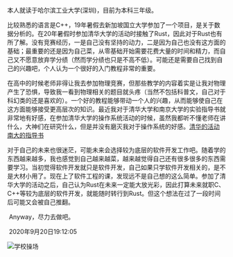 本人就读于哈尔滨工业大学(深圳)，目前为本科三年级。

比较熟悉的语言是C++，19年暑假去新加坡国立大学参加了一个项目，是关于数据分析的。在20年暑假时参加清华大学的活动时接触了Rust，因此对于Rust也有所了解。没有竞赛经历，一是自己没有坚持的动力，二是因为自己也没有这方面的基础；最重要的还是因为自己菜，从零基础开始需要花费大量的时间和精力，而自己又不愿意放弃学分绩（然而学分绩也只是不高不低）。可能还是需要自己找到自己的兴趣吧，个人认为一个很好的入门教程非常的重要。

在高中的时候老师非得让我去参加物理竞赛，但那些教学的内容着实是让我对物理产生了恐惧，导致我一看到物理相关的题目就头疼（当然不包括科普文，自己对于科幻类的还是喜欢的）。一个好的教程能够带动一个人的兴趣，从而能够使自己在这方面能够接受更高层次的知识。最近我对于清华大学和南京大学的实验指导书就非常地有好感，在参加清华大学的操作系统活动的时候，虽然我都听不懂老师在讲什么，大神们在研究什么，但是并没有磨灭我对于操作系统的好感。[清华的活动](https://github.com/rcore-os/rCore/wiki/os-tutorial-summer-of-code) [南大的指导书](https://nju-projectn.github.io/ics-pa-gitbook/ics2019/)

对于自己的未来也很迷茫，可能未来会选择较为底层的软件开发工作吧。随着学的东西越来越多，我也感觉到自己越来越菜，越来越觉得自己还有很多很多的东西需要学习。当初觉得软件开发就只是软件开发，自己如果只学软件开发相关的，是不是大材小用了。现在上了软件工程的课，发现远不是自己想的这么简单。参加了清华大学的活动之后，自己认为Rust在未来一定能大放光彩，因此打算未来就职C、C++等较为底层的软件开发，就能随时转行到Rust。但这个想法在过了一段时间后可能又会被自己推翻。

​		Anyway，尽力去做吧。

​																							2020年9月20日19:12:05



![学校操场](index.assets/image-20200920191428022.png)

